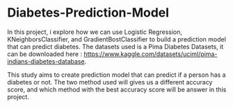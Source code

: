 # Diabetes-Prediction-Model
In this project, i explore how we can use Logistic Regression, KNeighborsClassifier, and GradientBostClassifier to build a prediction model that can predict diabetes. The datasets used is a Pima Diabetes Datasets, it can be downloaded here : https://www.kaggle.com/datasets/uciml/pima-indians-diabetes-database.

This study aims to create prediction model that can predict if a person has a diabetes or not. The two method used will gives us a different accuracy score, and which method with the best accuracy score will be answer in this project.
